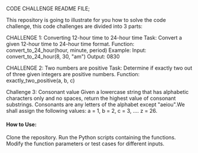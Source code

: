 CODE CHALLENGE README FILE;

This repository is going to illustrate for you how to solve the code challenge, this code challenges are divided into 3 parts:

CHALLENGE 1: Converting 12-hour time to 24-hour time
Task: Convert a given 12-hour time to 24-hour time format. Function: convert_to_24_hour(hour, minute, period) Example: Input: convert_to_24_hour(8, 30, "am") Output: 0830

CHALLENGE 2: Two numbers are positive
Task: Determine if exactly two out of three given integers are positive numbers. Function: exactly_two_positive(a, b, c)

Challenge 3: Consonant value
Given a lowercase string that has alphabetic characters only and no spaces, return the highest value of consonant substrings. Consonants are any letters of the alphabet except "aeiou".We shall assign the following values: a = 1, b = 2, c = 3, .... z = 26.

#### How to Use:
Clone the repository.
Run the Python scripts containing the functions.
Modify the function parameters or test cases for different inputs.
